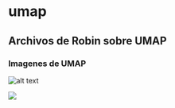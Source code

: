 # umap

## Archivos de Robin sobre UMAP
### Imagenes de UMAP 
![alt text](https://github.com/Robin-Urrutia/umap/tree/master/imagenes/palpacion_301.png?raw=true)

<img src="https://github.com/Robin-Urrutia/umap/tree/master/imagenes/palpacion_301.png">

